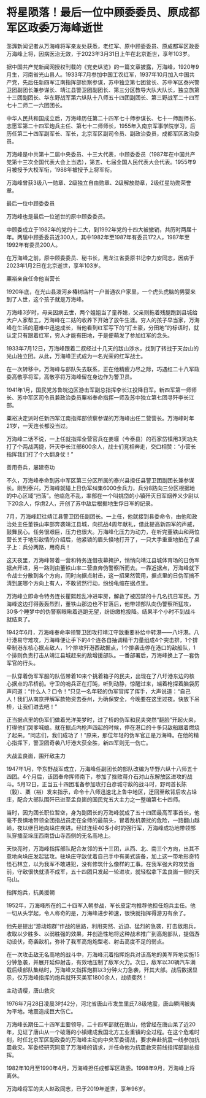 # 将星陨落！最后一位中顾委委员、原成都军区政委万海峰逝世

澎湃新闻记者从万海峰将军亲友处获悉，老红军、原中顾委委员、原成都军区政委万海峰上将，因病医治无效，于2023年3月31日上午在北京逝世，享年103岁。

据中国共产党新闻网授权刊载的《党史纵览》的一篇文章披露，万海峰，1920年9月生，河南省光山县人。1933年7月参加中国工农红军，1937年10月加入中国共产党，先后任新四军江南指挥部侦察参谋，苏中独立第七团营长、苏中军区泰兴警卫团副团长兼参谋长、靖江县警卫团副团长、第三分区教导大队大队长，独立旅第十三团副团长、华东野战军第六纵队十八师五十四团副团长、第三野战军二十四军七十二师二一六团团长。

中华人民共和国成立后，万海峰历任第二十四军七十师参谋长、七十一师副师长、志愿军第二十四军炮兵主任、第七十二师师长，1955年入南京军事学院学习，后历任第二十四军副军长、军长，北京军区副司令员、副政治委员，成都军区政治委员。

万海峰是中共第十二届中央委员、十三大代表，中顾委委员（1987年在中国共产党第十三次全国代表大会上当选），第五、七届全国人民代表大会代表。1955年9月被授予大校军衔，1988年被授予上将军衔。

万海峰曾获3级八一勋章、2级独立自由勋章、2级解放勋章，2级红星功勋荣誉章。

最后一位中顾委委员

万海峰也是最后一位逝世的原中顾委委员。

中顾委成立于1982年的党的十二大，到1992年党的十四大被撤销，共历时两届十年。两届中顾委委员近300人，其中1982年至1987年有委员172人，1987年至1992年有委员200人。

在万海峰之前，原中顾委委员、秘书长，黑龙江省委原书记李力安同志，因病于2023年1月2日在北京逝世，享年103岁。

粟裕亲自任命他当营长

1920年底，在光山县泼河乡椿树店村一户普通农户家里，一个虎头虎脑的男婴来到了人世，这个孩子就是万海峰。

万海峰3岁时，母亲因病去世，两个姐姐当了童养媳，父亲则拖着残腿跑到县城给大户人家帮工，万海峰在二姑的收养下开始了放牛生涯。穷人的孩子早当家，万海峰在生活的磨难中迅速成长，当他看到红军写下的“打土豪，分田地”的标语时，就认定只有跟着红军，穷人才能有田地，于是便萌发了参加红军的念头。

1933年7月12日，万海峰跟着二叔经过十几天的跋山涉水，找到了转战于天台山的光山独立团。从此，万海峰正式成为一名光荣的红军战士。

在一次转移中，万海峰与部队失去联系，正在他精疲力尽之际，巧遇红二十八军政委高敬亭将军，高敬亭将万海峰留在身边作为警卫员。

1941年1月，国民党苏鲁皖边区游击军副总指挥李长江投降日军。新四军第一师师长、苏中军区司令员兼政治委员粟裕奉命指挥一师及苏中独立第七团寻歼李长江部。

粟裕决定派时任新四军江南指挥部侦察参谋的万海峰出任二营营长。万海峰时年21岁，一天连长都没当过。

万海峰二话不说，一上任就指挥全营官兵在姜堰（今泰县）的石家岱镇用3天功夫打了个两战两捷，歼灭李长江部600余人，战士们竞相奔走，交口相赞：“小营长指挥我们打了个大翻身仗！”

善用奇兵，屡建奇功

不久，万海峰奉命到苏中军区第三分区所属的泰兴县担任县警卫团副团长兼参谋长。刚到泰兴，万海峰就碰上日伪军纠集6000余兵力，兵分8路向三分区根据地的中心区域“扫荡”。他临危不乱，率部在一个叫姚岱的小镇歼灭日军烟养义少尉以下20余人，俘虏2人，开创了苏中敌后根据地生俘日军的纪录。

7月，万海峰赶往靖江县警卫团任副团长。一上任，他就接到县委命令，由他和政治处主任董铁山率部奔袭靖江县城，向抗战4周年献礼，借此提高新四军的声威，鼓舞民心。任务很艰巨，压力也很大。万海峰化压力为动力，在听完董铁山和两位营长关于地形敌情的介绍后，他紧锁的眉头倏地打开了，一只大手重重地拍在了桌子上：兵分两路，用奇兵！

这天夜里，万海峰带着一营和特务连借夜幕掩护，悄悄向靖江县城体育场的日伪军据点开进，另一路则由董铁山率二营直奔伪警察所而去。一靠近据点，万海峰就下令战士分散到各个方向，同时向据点射击，这一招果然管用，据点里的日伪军搞不清到底哪个方向上有人，不敢贸然行动，纷纷龟缩在据点里。

万海峰立即命令特务连长瞿熙趁乱冲进牢房，解救了被囚禁的十几名抗日军民。万海峰这边打得轰轰烈烈，董铁山那边也不甘落后，他带领部队向伪警察所猛攻，30多个睡梦中的伪警察眼瞅着逃跑无望，纷纷缴枪投降。结果半个小时不到战斗就结束了。

1942年6月，万海峰奉命率领警卫团攻打靖江守敌重要补给中转港——八圩港。八圩港易守难攻，万海峰便让手下的4个连各自抽调精干力量组成4个突击排，1个排牵制港东核心据点敌人，1个排攻歼港西敌据点，1个排袭击停在港口的敌船队，1个排则负责打击从靖江县城赶来的敌增援部队。一番部署后，万海峰换上了一套伪军官的行头。

一队穿着伪军军服的队伍带着10来个挑着箱子的民夫，出现在了八圩港东边的核心据点的吊桥前。守卫的哨兵正在打盹，听到动静，惊醒过来，端着枪探着脑袋厉声问道：“什么人？口令！”只见一名年轻的伪军官挥了挥手，大声说道：“自己人！我们从南京押解军款物资去泰州，为确保安全，今晚要在这里过夜。快放下吊桥，让我们进去吧！”

正当据点里的伪军们做着光洋美梦时，过了桥的伪军和民夫突然“翻脸”开起火来，打得他们哭爹喊娘。就在据点内枪声四起的时候，停在港口的十多只敌船跟着燃烧了起来。“同志们，我们成功了！”原来，那位年轻的伪军官正是万海峰。在他的精心指挥下，警卫团奇袭八圩港大获全胜，新四军则无一伤亡。

大战孟良崮，围歼敌主力

1947年1月，华东野战军成立，万海峰任副团长的部队改编为华野六纵十八师五十四团。4个月后，该团奉命挥师南下，参加了挫败蒋介石对山东解放区进攻的战斗。5月12日，正当五十四团准备参加攻打白彦城守敌的战斗时，野司首长陈（毅）、粟（裕）发来指示，命令十八师迅速北上鲁中地区，迂回至敌背后攻占垛庄，配合大部队围歼已进至孟良崮的国民党五大主力之一整编第七十四师。

当时，因为团长职位暂空，身为副团长的万海峰就成了五十四团最高军事首长，他毫不畏惧地带领全团指战员走在全师的最前头，冒着敌机袭扰的危险，一路翻山越岭，夜以继日地向垛庄疾进。经过连续40多小时的强行军，万海峰成功地带领部队穿插至垛庄西南岱山寺西侧的无名高地上。

天快亮时，万海峰指挥部队配合友邻的五十三团，从西、北、南三个方向，出其不意地向垛庄发起猛攻。驻垛庄守敌仗着自己手中有美式装备，加上这一带地形奇特怪石林立，以为我军不敢进犯，没有修筑什么像样的工事。在我军强大的攻势面前，守敌很快就溃不成军，五十四团只发起一轮进攻，就轻松拿下孟良崮一侧的天马山。

指挥炮兵，抗美援朝

1952年，万海峰所在的二十四军入朝参战，军长皮定均推荐他担任炮兵主任。他一切从头学起，令人称奇的是，万海峰进步神速，很快就指挥得游刃有余了。

他先是提出“游动炮群”作战的思路，利用突然、近迫、猛烈的急袭，打击敌炮兵，收取以少胜多、以弱胜强的效果，并创造性地将这种战术推广到高炮部队，提倡游动设伏，奇袭敌机，弥补了我军高炮炮型老、射击高度不足的弱点。

在一次攻击敌无名高地的战斗中，万海峰沉着指挥炮兵对该高地的美军阵地实施15分钟急袭，并展开延伸射击，有效地压制了敌军火力。次日，敌军以30辆汽车满载后续部队集结时，万海峰又指挥炮群以3分钟火力急袭，歼其大部。战后数据显示，仅万海峰指挥的炮兵就歼灭美军1800余人，战绩斐然！

主动请缨，唐山救灾

1976年7月28日凌晨3时42分，河北省唐山市发生里氏7.8级地震，唐山瞬间被夷为平地。地震造成巨大伤亡。

万海峰长期任二十四军主要领导，二十四军部就在唐山，他曾经在唐山呆了近20年，见证了唐山从一个破落的小镇建成我国北方工业重镇的全过程。在这个危难时刻，时任北京军区副政委的万海峰主动向中央军委请战，要求奔赴抗震一线参加抗震救灾。军委经研究同意了万海峰的请求，并任命他为抗震救灾前线指挥部副总指挥。

1982年10月至1990年4月，万海峰担任成都军区政委。1998年9月，万海峰上将离休。

万海峰将军的夫人赵政同志，已于2019年逝世，享年96岁。

